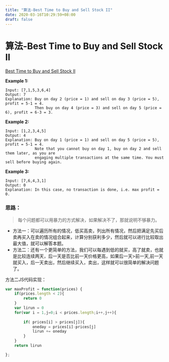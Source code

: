 ```yaml
---
title: "算法-Best Time to Buy and Sell Stock II"
date: 2020-03-16T10:29:59+08:00
draft: false
---
```


# 算法-Best Time to Buy and Sell Stock II

[ Best Time to Buy and Sell Stock II](https://leetcode.com/explore/interview/card/top-interview-questions-easy/92/array/564/)

**Example 1:**

```
Input: [7,1,5,3,6,4]
Output: 7
Explanation: Buy on day 2 (price = 1) and sell on day 3 (price = 5), profit = 5-1 = 4.
             Then buy on day 4 (price = 3) and sell on day 5 (price = 6), profit = 6-3 = 3.
```

**Example 2:**

```
Input: [1,2,3,4,5]
Output: 4
Explanation: Buy on day 1 (price = 1) and sell on day 5 (price = 5), profit = 5-1 = 4.
             Note that you cannot buy on day 1, buy on day 2 and sell them later, as you are
             engaging multiple transactions at the same time. You must sell before buying again.
```

**Example 3:**

```
Input: [7,6,4,3,1]
Output: 0
Explanation: In this case, no transaction is done, i.e. max profit = 0.
```

### 思路：

> 每个问题都可以用暴力的方式解决，如果解决不了，那就说明不够暴力。

- 方法一：可以遍历所有的情况，低买高卖，列出所有情况，然后把满足先买后卖再买入在卖的情况组合起来，计算分别获利多少，然后就可以进行比较取出最大值，就可以解答本题。
- 方法二：还有一个更简单的方法，我们可以每遇到低的就买，高了就卖，也就是比较连续两天，后一天是否比前一天价格更高，如果后一天>前一天,前一天就买入，后一天卖出，然后继续买入，卖出，这样就可以很简单的解决问题了。



方法二JS代码实现：

```js
var maxProfit = function(prices) {
    if(prices.length < 2){
        return 0
    }
    var lirun = 0
    for(var i = 1,j=0;i < prices.length;i++,j++){
      
        if( prices[i] > prices[j]){ 
            oneday = prices[i]-prices[j]
            lirun += oneday
        }
    }
    return lirun

};
```


 